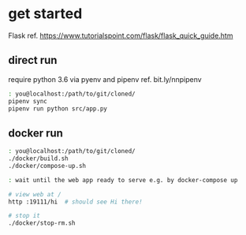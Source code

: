 # get started
Flask ref. https://www.tutorialspoint.com/flask/flask_quick_guide.htm

## direct run
require python 3.6 via pyenv and pipenv ref. bit.ly/nnpipenv

```bash
: you@localhost:/path/to/git/cloned/
pipenv sync
pipenv run python src/app.py
```

## docker run
```bash
: you@localhost:/path/to/git/cloned/
./docker/build.sh 
./docker/compose-up.sh 

: wait until the web app ready to serve e.g. by docker-compose up

# view web at /
http :19111/hi  # should see Hi there!

# stop it
./docker/stop-rm.sh

```
